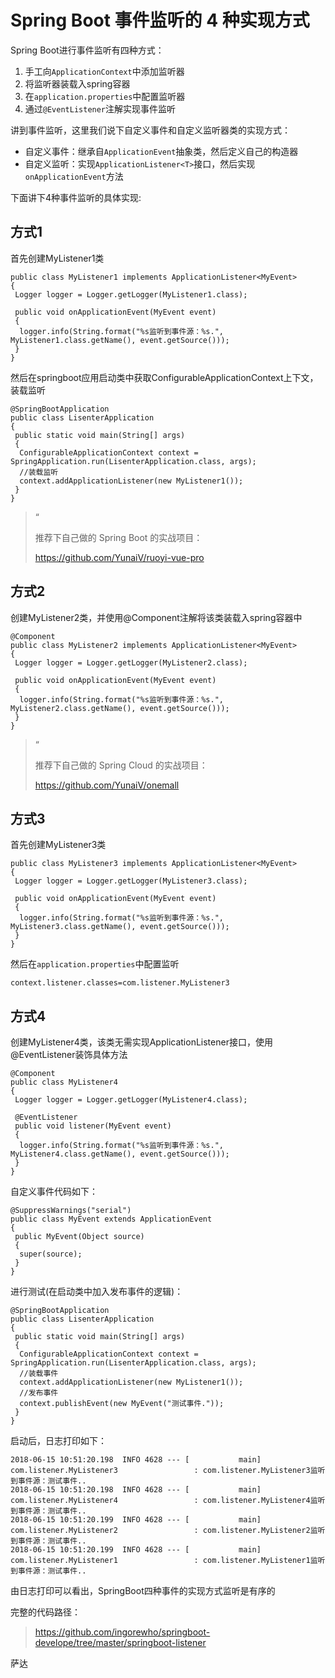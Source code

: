 # Spring Boot 事件监听的 4 种实现方式

Spring Boot进行事件监听有四种方式：

1. 手工向`ApplicationContext`中添加监听器
2. 将监听器装载入spring容器
3. 在`application.properties`中配置监听器
4. 通过`@EventListener`注解实现事件监听

讲到事件监听，这里我们说下自定义事件和自定义监听器类的实现方式：

- 自定义事件：继承自`ApplicationEvent`抽象类，然后定义自己的构造器
- 自定义监听：实现`ApplicationListener<T>`接口，然后实现`onApplicationEvent`方法

下面讲下4种事件监听的具体实现:

## 方式1

首先创建MyListener1类

```
public class MyListener1 implements ApplicationListener<MyEvent>
{
 Logger logger = Logger.getLogger(MyListener1.class);
 
 public void onApplicationEvent(MyEvent event)
 {
  logger.info(String.format("%s监听到事件源：%s.", MyListener1.class.getName(), event.getSource()));
 }
}
```

然后在springboot应用启动类中获取ConfigurableApplicationContext上下文，装载监听

```
@SpringBootApplication
public class LisenterApplication
{
 public static void main(String[] args)
 {
  ConfigurableApplicationContext context = SpringApplication.run(LisenterApplication.class, args);
  //装载监听
  context.addApplicationListener(new MyListener1());
 }
}
```

> “
>
> 推荐下自己做的 Spring Boot 的实战项目：
>
> https://github.com/YunaiV/ruoyi-vue-pro

## 方式2

创建MyListener2类，并使用@Component注解将该类装载入spring容器中

```
@Component
public class MyListener2 implements ApplicationListener<MyEvent>
{
 Logger logger = Logger.getLogger(MyListener2.class);
 
 public void onApplicationEvent(MyEvent event)
 {
  logger.info(String.format("%s监听到事件源：%s.", MyListener2.class.getName(), event.getSource()));
 }
}
```

> “
>
> 推荐下自己做的 Spring Cloud 的实战项目：
>
> https://github.com/YunaiV/onemall

## 方式3

首先创建MyListener3类

```
public class MyListener3 implements ApplicationListener<MyEvent>
{
 Logger logger = Logger.getLogger(MyListener3.class);
 
 public void onApplicationEvent(MyEvent event)
 {
  logger.info(String.format("%s监听到事件源：%s.", MyListener3.class.getName(), event.getSource()));
 }
}
```

然后在`application.properties`中配置监听

```
context.listener.classes=com.listener.MyListener3
```

## 方式4

创建MyListener4类，该类无需实现ApplicationListener接口，使用@EventListener装饰具体方法

```
@Component
public class MyListener4
{
 Logger logger = Logger.getLogger(MyListener4.class);
 
 @EventListener
 public void listener(MyEvent event)
 {
  logger.info(String.format("%s监听到事件源：%s.", MyListener4.class.getName(), event.getSource()));
 }
}
```

自定义事件代码如下：

```
@SuppressWarnings("serial")
public class MyEvent extends ApplicationEvent
{
 public MyEvent(Object source)
 {
  super(source);
 }
}
```

进行测试(在启动类中加入发布事件的逻辑)：

```
@SpringBootApplication
public class LisenterApplication
{
 public static void main(String[] args)
 {
  ConfigurableApplicationContext context = SpringApplication.run(LisenterApplication.class, args);
  //装载事件
  context.addApplicationListener(new MyListener1());
  //发布事件
  context.publishEvent(new MyEvent("测试事件."));
 }
}
```

启动后，日志打印如下：

```
2018-06-15 10:51:20.198  INFO 4628 --- [           main] com.listener.MyListener3                 : com.listener.MyListener3监听到事件源：测试事件..
2018-06-15 10:51:20.198  INFO 4628 --- [           main] com.listener.MyListener4                 : com.listener.MyListener4监听到事件源：测试事件..
2018-06-15 10:51:20.199  INFO 4628 --- [           main] com.listener.MyListener2                 : com.listener.MyListener2监听到事件源：测试事件..
2018-06-15 10:51:20.199  INFO 4628 --- [           main] com.listener.MyListener1                 : com.listener.MyListener1监听到事件源：测试事件..
```

由日志打印可以看出，SpringBoot四种事件的实现方式监听是有序的

完整的代码路径：

> https://github.com/ingorewho/springboot-develope/tree/master/springboot-listener

萨达